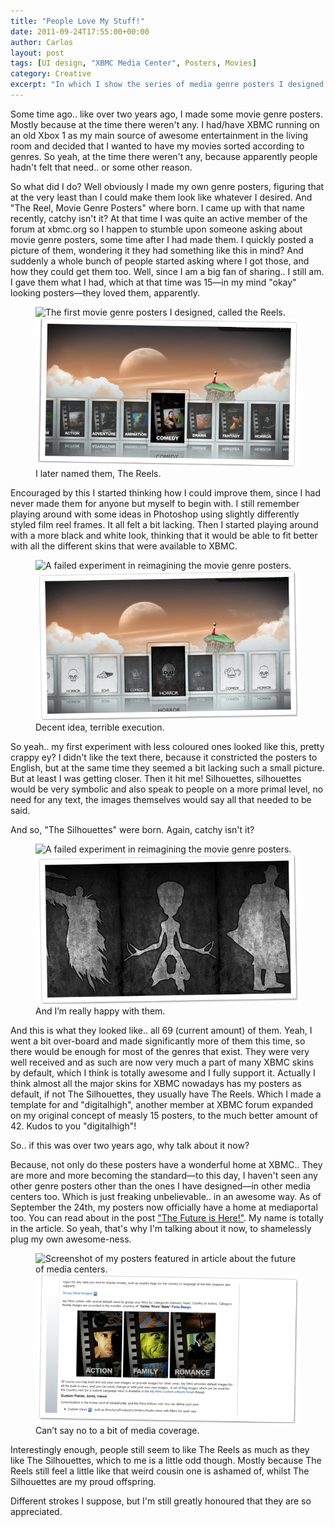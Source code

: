 ```yaml
---
title: "People Love My Stuff!"
date: 2011-09-24T17:55:00+00:00
author: Carlos
layout: post
tags: [UI design, "XBMC Media Center", Posters, Movies]
category: Creative
excerpt: "In which I show the series of media genre posters I designed for XBMC Media Center."
---
```

Some time ago.. like over two years ago, I made some movie genre posters. Mostly because at the time there weren't any. I had/have XBMC running on an old Xbox 1 as my main source of awesome entertainment in the living room and decided that I wanted to have my movies sorted according to genres. So yeah, at the time there weren't any, because apparently people hadn't felt that need.. or some other reason.

So what did I do? Well obviously I made my own genre posters, figuring that at the very least than I could make them look like whatever I desired. And "The Reel, Movie Genre Posters" where born. I came up with that name recently, catchy isn't it? At that time I was quite an active member of the forum at xbmc.org so I happen to stumble upon someone asking about movie genre posters, some time after I had made them. I quickly posted a picture of them, wondering it they had something like this in mind? And suddenly a whole bunch of people started asking where I got those, and how they could get them too. Well, since I am a big fan of sharing.. I still am. I gave them what I had, which at that time was 15—in my mind "okay" looking posters—they loved them, apparently.

<figure>
    <img class="js-lazy-load" data-original="/assets/posts/2011/09/theReels.png" alt="The first movie genre posters I designed, called the Reels.">
  <noscript>
    <img src="/assets/posts/2011/09/theReels.png" alt="The first movie genre posters I designed, called the Reels.">
  </noscript>
  <figcaption>I later named them, The Reels.</figcaption>
</figure>

Encouraged by this I started thinking how I could improve them, since I had never made them for anyone but myself to begin with. I still remember playing around with some ideas in Photoshop using slightly differently styled film reel frames. It all felt a bit lacking. Then I started playing around with a more black and white look, thinking that it would be able to fit better with all the different skins that were available to XBMC.

<figure>
    <img class="js-lazy-load" data-original="/assets/posts/2011/09/shit.png" alt="A failed experiment in reimagining the movie genre posters.">
  <noscript>
    <img src="/assets/posts/2011/09/shit.png" alt="A failed experiment in reimagining the movie genre posters.">
  </noscript>
  <figcaption>Decent idea, terrible execution.</figcaption>
</figure>

So yeah.. my first experiment with less coloured ones looked like this, pretty crappy ey? I didn't like the text there, because it constricted the posters to English, but at the same time they seemed a bit lacking such a small picture. But at least I was getting closer. Then it hit me! Silhouettes, silhouettes would be very symbolic and also speak to people on a more primal level, no need for any text, the images themselves would say all that needed to be said.

And so, "The Silhouettes" were born. Again, catchy isn't it?

<figure>
    <img class="js-lazy-load" data-original="/assets/posts/2011/09/awesome-posters.png" alt="A failed experiment in reimagining the movie genre posters.">
  <noscript>
    <img src="/assets/posts/2011/09/awesome-posters.png" alt="A failed experiment in reimagining the movie genre posters.">
  </noscript>
  <figcaption>And I’m really happy with them.</figcaption>
</figure>

And this is what they looked like.. all 69 (current amount) of them. Yeah, I went a bit over-board and made significantly more of them this time, so there would be enough for most of the genres that exist. They were very well received and as such are now very much a part of many XBMC skins by default, which I think is totally awesome and I fully support it. Actually I think almost all the major skins for XBMC nowadays has my posters as default, if not The Silhouettes, they usually have The Reels. Which I made a template for and "digitalhigh", another member at XBMC forum expanded on my original concept of measly 15 posters, to the much better amount of 42. Kudos to you "digitalhigh"!

So.. if this was over two years ago, why talk about it now?

Because, not only do these posters have a wonderful home at XBMC.. They are more and more becoming the standard—to this day, I haven't seen any other genre posters other than the ones I have designed—in other media centers too. Which is just freaking unbelievable.. in an awesome way. As of September the 24th, my posters now officially have a home at mediaportal too. You can read about in the post ["The Future is Here!"](http://www.team-mediaportal.com/team-blog/my-films-5-the-future-is-here). My name is totally in the article. So yeah, that's why I'm talking about it now, to shamelessly plug my own awesome-ness.

<figure>
    <img class="js-lazy-load" data-original="/assets/posts/2011/09/shameless-plug.png" alt="Screenshot of my posters featured in article about the future of media centers.">
  <noscript>
    <img src="/assets/posts/2011/09/shameless-plug.png" alt="Screenshot of my posters featured in article about the future of media centers.">
  </noscript>
  <figcaption>Can’t say no to a bit of media coverage.</figcaption>
</figure>

Interestingly enough, people still seem to like The Reels as much as they like The Silhouettes, which to me is a little odd though. Mostly because The Reels still feel a little like that weird cousin one is ashamed of, whilst The Silhouettes are my proud offspring.

Different strokes I suppose, but I'm still greatly honoured that they are so appreciated.